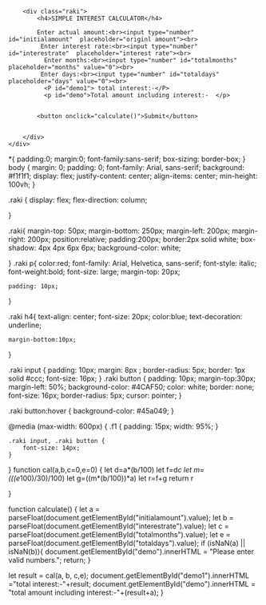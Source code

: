 <!DOCTYPE html>
<html lang="en">
<head>
    <meta charset="UTF-8">
    <meta name="viewport" content="width=device-width, initial-scale=1.0">
    <title>calcultor</title>
    <link rel="stylesheet" href="calculator.css">
     <script src="index4.js"async></script>
</head>
<body>
    <div class="f1">
        
        
        <div class="raki">
            <h4>SIMPLE INTEREST CALCULATOR</h4>
            
            Enter actual amount:<br><input type="number" id="initialamount"  placeholder="originl amount"><br>
             Enter interest rate:<br><input type="number" id="interestrate"  placeholder="interest rate"><br>
              Enter months:<br><input type="number" id="totalmonths"  placeholder="months" value="0"><br>
             Enter days:<br><input type="number" id="totaldays"     placeholder="days" value="0"><br>
              <P id="demo1"> total interest:-</P>
              <p id="demo">Total amount including interest:-  </p>
             
            
            <button onclick="calculate()">Submit</button>
            

        </div>
    </div>
</body>
</html>
*{
    padding:0;
    margin:0;
    font-family:sans-serif;
    box-sizing: border-box;
}
body {
    margin: 0;
    padding: 0;
    font-family: Arial, sans-serif;
    background: #f1f1f1;
    display: flex;
    justify-content: center;
    align-items: center;
    min-height: 100vh;
}


.raki {
    display: flex;
    flex-direction: column; 

}
  

 

.raki{
    margin-top: 50px;
    margin-bottom: 250px;
    margin-left: 200px;
    margin-right: 200px;
    position:relative;
    padding:200px;
    border:2px solid white;
    box-shadow: 4px 4px 6px 6px;
    background-color: white;
    
}
.raki p{
    color:red;
    font-family: Arial, Helvetica, sans-serif;
    font-style: italic;
    font-weight:bold;
    font-size: large;
    margin-top: 20px;
    
    padding: 10px;
}



    

.raki h4{
    text-align: center;
    font-size: 20px;
    color:blue;
    text-decoration: underline;
    
    margin-bottom:10px;
}

.raki input {
    padding: 10px;
    margin: 8px ;
    border-radius: 5px;
    border: 1px solid #ccc;
    font-size: 16px;
}
.raki button {
    padding: 10px;
    margin-top:30px;
    margin-left: 50%;
    background-color: #4CAF50;
    color: white;
    border: none;
    font-size: 16px;
    border-radius: 5px;
    cursor: pointer;
}

.raki button:hover {
    background-color: #45a049;
}

@media (max-width: 600px) {
    .f1 {
        padding: 15px;
        width: 95%;
    }

    .raki input, .raki button {
        font-size: 14px;
    }
}
function cal(a,b,c=0,e=0)
{
   let d=a*(b/100)
   let f=d*c
   let m=(((e*100)/30)/100)
   let g=((m*(b/100))*a)
   let r=f+g
   return r
   
}

function calculate() {
    let a = parseFloat(document.getElementById("initialamount").value);
    let b = parseFloat(document.getElementById("interestrate").value);
    let c = parseFloat(document.getElementById("totalmonths").value);
    let e = parseFloat(document.getElementById("totaldays").value);
    if (isNaN(a) || isNaN(b)){
        document.getElementById("demo").innerHTML = "Please enter valid numbers.";
        return;
    }

 let result = cal(a, b, c,e);
    document.getElementById("demo1").innerHTML ="total interest:-"+result;
    document.getElementById("demo").innerHTML = "total amount including interest:-"+(result+a);
}
